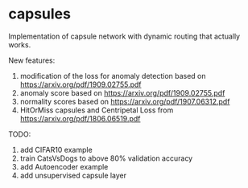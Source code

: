 # capsules
Implementation of capsule network with dynamic routing that actually works.    

New features:
1. modification of the loss for anomaly detection based on https://arxiv.org/pdf/1909.02755.pdf    
2. anomaly score based on https://arxiv.org/pdf/1909.02755.pdf   
3. normality scores based on https://arxiv.org/pdf/1907.06312.pdf   
4. HitOrMiss capsules and Centripetal Loss from https://arxiv.org/pdf/1806.06519.pdf

TODO:
1. add CIFAR10 example
2. train CatsVsDogs to above 80% validation accuracy
3. add Autoencoder example
4. add unsupervised capsule layer
